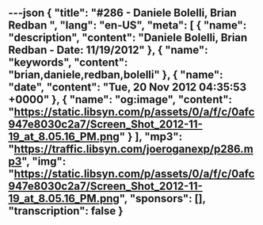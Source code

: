 ---json
{
  "title": "#286 - Daniele Bolelli, Brian Redban ",
  "lang": "en-US",
  "meta": [
    {
      "name": "description",
      "content": "Daniele Bolelli, Brian Redban - Date: 11/19/2012"
    },
    {
      "name": "keywords",
      "content": "brian,daniele,redban,bolelli"
    },
    {
      "name": "date",
      "content": "Tue, 20 Nov 2012 04:35:53 +0000"
    },
    {
      "name": "og:image",
      "content": "https://static.libsyn.com/p/assets/0/a/f/c/0afc947e8030c2a7/Screen_Shot_2012-11-19_at_8.05.16_PM.png"
    }
  ],
  "mp3": "https://traffic.libsyn.com/joeroganexp/p286.mp3",
  "img": "https://static.libsyn.com/p/assets/0/a/f/c/0afc947e8030c2a7/Screen_Shot_2012-11-19_at_8.05.16_PM.png",
  "sponsors": [],
  "transcription": false
}
---
<episode-header />

<timemark seconds="0" />

<transcribe-call-to-action />

<episode-footer />